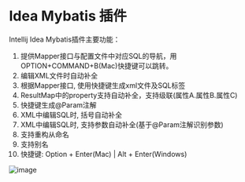 # Idea Mybatis 插件
Intellij Idea Mybatis插件主要功能：

1. 提供Mapper接口与配置文件中对应SQL的导航，用OPTION+COMMAND+B(Mac)快捷键可以跳转。
2. 编辑XML文件时自动补全
3. 根据Mapper接口, 使用快捷键生成xml文件及SQL标签
4. ResultMap中的property支持自动补全，支持级联(属性A.属性B.属性C)
5. 快捷键生成@Param注解
6. XML中编辑SQL时, 括号自动补全
7. XML中编辑SQL时, 支持参数自动补全(基于@Param注解识别参数)
8. 支持重构从命名
9. 支持别名
10. 快捷键:   Option + Enter(Mac) | Alt + Enter(Windows)



![image](http://blogimages.oss-cn-hangzhou.aliyuncs.com/ide_mybatis_plugin.png)
